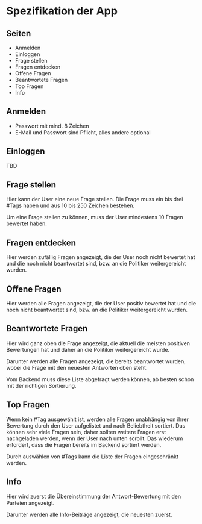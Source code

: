 # Spezifikation der App

## Seiten
* Anmelden
* Einloggen
* Frage stellen
* Fragen entdecken
* Offene Fragen
* Beantwortete Fragen
* Top Fragen
* Info

## Anmelden
* Passwort mit mind. 8 Zeichen
* E-Mail und Passwort sind Pflicht, alles andere optional

## Einloggen
TBD

## Frage stellen
Hier kann der User eine neue Frage stellen. Die Frage muss ein bis drei #Tags haben
und aus 10 bis 250 Zeichen bestehen.

Um eine Frage stellen zu können, muss der User mindestens 10 Fragen bewertet haben.

## Fragen entdecken
Hier werden zufällig Fragen angezeigt, die der User noch nicht bewertet hat
und die noch nicht beantwortet sind, bzw. an die Politiker weitergereicht wurden.

## Offene Fragen
Hier werden alle Fragen angezeigt, die der User positiv bewertet hat
und die noch nicht beantwortet sind, bzw. an die Politiker weitergereicht wurden.

## Beantwortete Fragen
Hier wird ganz oben die Frage angezeigt, die aktuell die meisten positiven Bewertungen
hat und daher an die Politiker weitergereicht wurde.

Darunter werden alle Fragen angezeigt, die bereits beantwortet wurden, wobei die Frage
mit den neuesten Antworten oben steht.

Vom Backend muss diese Liste abgefragt werden können, ab besten schon mit der richtigen
Sortierung.

## Top Fragen
Wenn kein #Tag ausgewählt ist, werden alle Fragen unabhängig von ihrer Bewertung durch
den User aufgelistet und nach Beliebtheit sortiert.
Das können sehr viele Fragen sein, daher sollten weitere Fragen erst nachgeladen werden,
wenn der User nach unten scrollt. Das wiederum erfordert, dass die Fragen bereits im
Backend sortiert werden.

Durch auswählen von #Tags kann die Liste der Fragen eingeschränkt werden.

## Info
Hier wird zuerst die Übereinstimmung der Antwort-Bewertung mit den Parteien angezeigt.

Darunter werden alle Info-Beiträge angezeigt, die neuesten zuerst.
